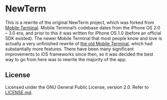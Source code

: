 # NewTerm
This is a rewrite of the original NewTerm project, which was forked from [Mobile Terminal](http://cydia.saurik.com/package/mobileterminal-applesdk). Mobile Terminal’s codebase dates from the iPhone OS 2.0 – 3.0 era, and prior to this it was written for iPhone OS 1.0 (before an official SDK existed). The newer Mobile Terminal that most people know and love is actually a very unfinished rewrite of [the old Mobile Terminal](https://www.youtube.com/watch?v=YykPoy83Jrg), which had substantially more features. There have been many significant improvements to iOS frameworks since then, so it was decided the best way to go from here was to rewrite the majority of the app.

## License
Licensed under the GNU General Public License, version 2.0. Refer to [LICENSE.md](LICENSE.md).
